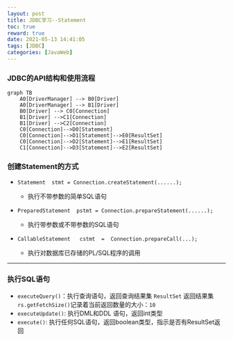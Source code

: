 ```yaml
---
layout: post
title: JDBC学习--Statement
toc: true
reward: true
date: 2021-05-13 14:41:05
tags: [JDBC]
categories: [JavaWeb]
---
```

###  JDBC的API结构和使用流程

```mermaid
graph TB
    A0[DriverManager] --> B0[Driver]
    A0[DriverManager] --> B1[Driver] 
    B0[Driver] --> C0[Connection]
    B1[Driver] -->C1[Connection]
    B1[Driver] -->C2[Connection]
    C0[Connection]-->D0[Statement]
    C0[Connection]-->D1[Statement]-->E0[ResultSet]
    C0[Connection]-->D2[Statement]-->E1[ResultSet]
    C1[Connection]-->D3[Statement]-->E2[ResultSet]
```
<!-- more -->
### 创建Statement的方式

* `Statement  stmt = Connection.createStatement(......);`

  * 执行不带参数的简单SQL语句

* `PreparedStatement  pstmt = Connection.prepareStatement(......);`

  * 执行带参数或不带参数的SQL语句
  
* `CallableStatement   cstmt  =  Connection.prepareCall(...);`
  * 执行对数据库已存储的PL/SQL程序的调用
***
### 执行SQL语句
* `executeQuery()`：执行查询语句，返回查询结果集 `ResultSet`
  返回结果集 `rs.getFetchSize()`记录着当前返回数量的大小：`10`
* `executeUpdate()`: 执行DML和DDL 语句，返回int类型
* `execute()`: 执行任何SQL语句，返回boolean类型，指示是否有ResultSet返回
  
